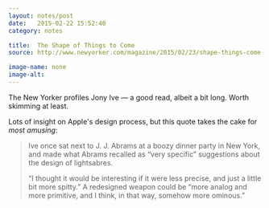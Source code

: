 ```yaml
---
layout: notes/post
date:   2015-02-22 15:52:40
category: notes

title:  The Shape of Things to Come
source: http://www.newyorker.com/magazine/2015/02/23/shape-things-come

image-name: none 
image-alt:
---
```


The New Yorker profiles Jony Ive — a good read, albeit a bit long. Worth skimming at least.

Lots of insight on Apple's design process, but this quote takes the cake for _most amusing_:

>Ive once sat next to J. J. Abrams at a boozy dinner party in New York, and made what Abrams recalled as “very specific” suggestions about the design of lightsabres.
>
>“I thought it would be interesting if it were less precise, and just a little bit more spitty.” A redesigned weapon could be “more analog and more primitive, and I think, in that way, somehow more ominous.”
